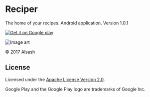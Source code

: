# Reciper

The home of your recipes. Android application. Version 1.0.1

[![Get it on Google play](/../../raw/master/jpg/art/v001/google-play-badge-small.png)][1]

![Image art](/../../raw/master/jpg/art/v001/123.png)

© 2017 Alsash

## License

Licensed under the [Apache License Version 2.0](/../../blob/master/LICENSE).

Google Play and the Google Play logo are trademarks of Google Inc.

[1]: https://play.google.com/store/apps/details?id=com.alsash.reciper&pcampaignid=MKT-Other-global-all-co-prtnr-py-PartBadge-Mar2515-1
